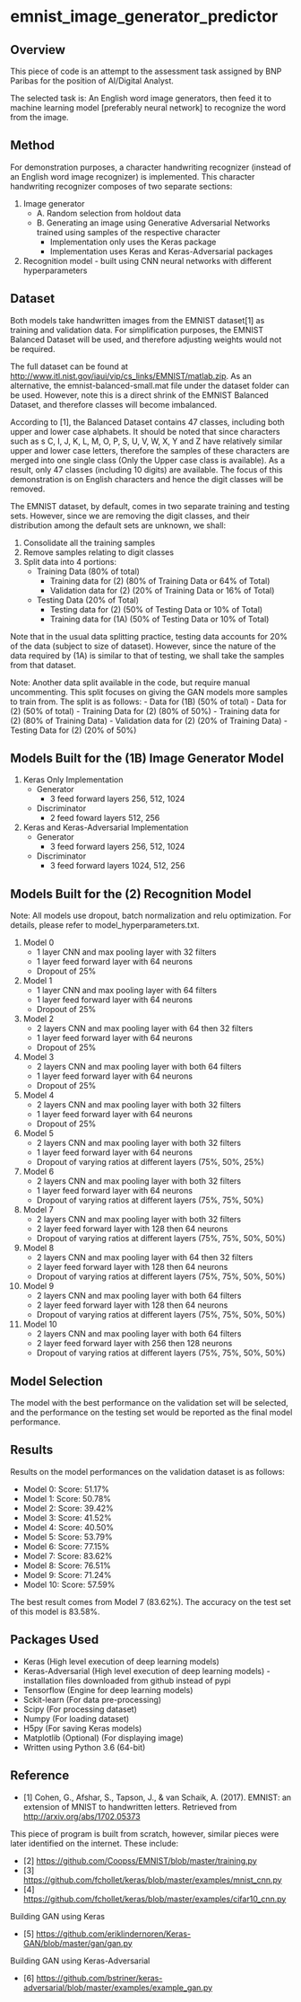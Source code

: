 # emnist_image_generator_predictor

## Overview
This piece of code is an attempt to the assessment task assigned by BNP Paribas for the position of AI/Digital Analyst.

The selected task is: An English word image generators, then feed it to machine learning model [preferably neural network] to recognize the word from the image.

## Method
For demonstration purposes, a character handwriting recognizer (instead of an English word image recognizer) is implemented.  This character handwriting recognizer composes of two separate sections:
1. Image generator
    - A. Random selection from holdout data
    - B. Generating an image using Generative Adversarial Networks trained using samples of the respective character
        - Implementation only uses the Keras package
        - Implementation uses Keras and Keras-Adversarial packages
2. Recognition model - built using CNN neural networks with different hyperparameters

## Dataset
Both models take handwritten images from the EMNIST dataset[1] as training and validation data.  For simplification purposes, the EMNIST Balanced Dataset will be used, and therefore adjusting weights would not be required.

The full dataset can be found at http://www.itl.nist.gov/iaui/vip/cs_links/EMNIST/matlab.zip.  As an alternative, the emnist-balanced-small.mat file under the dataset folder can be used.  However, note this is a direct shrink of the EMNIST Balanced Dataset, and therefore classes will become imbalanced.

According to [1], the Balanced Dataset contains 47 classes, including both upper and lower case alphabets.  It should be noted that since characters such as s C, I, J, K, L, M, O, P, S, U, V, W, X, Y and Z have relatively similar upper and lower case letters, therefore the samples of these characters are merged into one single class (Only the Upper case class is available).  As a result, only 47 classes (including 10 digits) are available.  The focus of this demonstration is on English characters and hence the digit classes will be removed.

The EMNIST dataset, by default, comes in two separate training and testing sets.  However, since we are removing the digit classes, and their distribution among the default sets are unknown, we shall:
1. Consolidate all the training samples
2. Remove samples relating to digit classes
3. Split data into 4 portions:
    - Training Data (80% of total)
        - Training data for (2) (80% of Training Data or 64% of Total)
        - Validation data for (2) (20% of Training Data or 16% of Total)
    - Testing Data (20% of Total)
        - Testing data for (2) (50% of Testing Data or 10% of Total)
        - Training data for (1A) (50% of Testing Data or 10% of Total)
        
Note that in the usual data splitting practice, testing data accounts for 20% of the data (subject to size of dataset).  However, since the nature of the data required by (1A) is similar to that of testing, we shall take the samples from that dataset.

Note: Another data split available in the code, but require manual uncommenting.  This split focuses on giving the GAN models more samples to train from.  The split is as follows:
    - Data for (1B) (50% of total)
    - Data for (2) (50% of total)
        - Training Data for (2) (80% of 50%)
            - Training data for (2) (80% of Training Data)
            - Validation data for (2) (20% of Training Data)
        - Testing Data for (2) (20% of 50%)

## Models Built for the (1B) Image Generator Model
1. Keras Only Implementation
    - Generator
        - 3 feed forward layers 256, 512, 1024
    - Discriminator
        - 2 feed foward layers 512, 256
2. Keras and Keras-Adversarial Implementation
    - Generator
        - 3 feed forward layers 256, 512, 1024
    - Discriminator
        - 3 feed forward layers 1024, 512, 256

## Models Built for the (2) Recognition Model
Note: All models use dropout, batch normalization and relu optimization.
For details, please refer to model_hyperparameters.txt.

1. Model 0
    - 1 layer CNN and max pooling layer with 32 filters
    - 1 layer feed forward layer with 64 neurons
    - Dropout of 25%
2. Model 1
    - 1 layer CNN and max pooling layer with 64 filters
    - 1 layer feed forward layer with 64 neurons
    - Dropout of 25%
3. Model 2
    - 2 layers CNN and max pooling layer with 64 then 32 filters
    - 1 layer feed forward layer with 64 neurons
    - Dropout of 25%
4. Model 3
    - 2 layers CNN and max pooling layer with both 64 filters
    - 1 layer feed forward layer with 64 neurons
    - Dropout of 25%
5. Model 4
    - 2 layers CNN and max pooling layer with both 32 filters
    - 1 layer feed forward layer with 64 neurons
    - Dropout of 25%
6. Model 5
    - 2 layers CNN and max pooling layer with both 32 filters
    - 1 layer feed forward layer with 64 neurons
    - Dropout of varying ratios at different layers (75%, 50%, 25%)
7. Model 6
    - 2 layers CNN and max pooling layer with both 32 filters
    - 1 layer feed forward layer with 64 neurons
    - Dropout of varying ratios at different layers (75%, 75%, 50%)
8. Model 7
    - 2 layers CNN and max pooling layer with both 32 filters
    - 2 layer feed forward layer with 128 then 64 neurons
    - Dropout of varying ratios at different layers (75%, 75%, 50%, 50%)
9. Model 8
    - 2 layers CNN and max pooling layer with 64 then 32 filters
    - 2 layer feed forward layer with 128 then 64 neurons
    - Dropout of varying ratios at different layers (75%, 75%, 50%, 50%)
10. Model 9
    - 2 layers CNN and max pooling layer with both 64 filters
    - 2 layer feed forward layer with 128 then 64 neurons
    - Dropout of varying ratios at different layers (75%, 75%, 50%, 50%)
11. Model 10
    - 2 layers CNN and max pooling layer with both 64 filters
    - 2 layer feed forward layer with 256 then 128 neurons
    - Dropout of varying ratios at different layers (75%, 75%, 50%, 50%)

## Model Selection
The model with the best performance on the validation set will be selected, and the performance on the testing set would be reported as the final model performance.

## Results
Results on the model performances on the validation dataset is as follows:

- Model 0: Score: 51.17%
- Model 1: Score: 50.78%
- Model 2: Score: 39.42%
- Model 3: Score: 41.52%
- Model 4: Score: 40.50%
- Model 5: Score: 53.79%
- Model 6: Score: 77.15%
- Model 7: Score: 83.62%
- Model 8: Score: 76.51%
- Model 9: Score: 71.24%
- Model 10: Score: 57.59%

The best result comes from Model 7 (83.62%).  The accuracy on the test set of this model is 83.58%.

## Packages Used
- Keras (High level execution of deep learning models)
- Keras-Adversarial (High level execution of deep learning models) - installation files downloaded from github instead of pypi
- Tensorflow (Engine for deep learning models)
- Sckit-learn (For data pre-processing)
- Scipy (For processing dataset)
- Numpy (For loading dataset)
- H5py (For saving Keras models)
- Matplotlib (Optional) (For displaying image)
- Written using Python 3.6 (64-bit)

## Reference
- [1] Cohen, G., Afshar, S., Tapson, J., & van Schaik, A. (2017). EMNIST: an extension of MNIST to handwritten letters. Retrieved from http://arxiv.org/abs/1702.05373

This piece of program is built from scratch, however, similar pieces were later identified on the internet.  These include:
- [2] https://github.com/Coopss/EMNIST/blob/master/training.py
- [3] https://github.com/fchollet/keras/blob/master/examples/mnist_cnn.py
- [4] https://github.com/fchollet/keras/blob/master/examples/cifar10_cnn.py

Building GAN using Keras
- [5] https://github.com/eriklindernoren/Keras-GAN/blob/master/gan/gan.py

Building GAN using Keras-Adversarial
- [6] https://github.com/bstriner/keras-adversarial/blob/master/examples/example_gan.py

